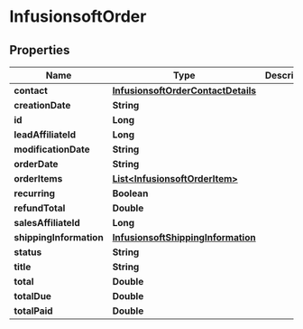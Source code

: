 
# InfusionsoftOrder

## Properties
Name | Type | Description | Notes
------------ | ------------- | ------------- | -------------
**contact** | [**InfusionsoftOrderContactDetails**](InfusionsoftOrderContactDetails.md) |  |  [optional]
**creationDate** | **String** |  |  [optional]
**id** | **Long** |  |  [optional]
**leadAffiliateId** | **Long** |  |  [optional]
**modificationDate** | **String** |  |  [optional]
**orderDate** | **String** |  |  [optional]
**orderItems** | [**List&lt;InfusionsoftOrderItem&gt;**](InfusionsoftOrderItem.md) |  |  [optional]
**recurring** | **Boolean** |  |  [optional]
**refundTotal** | **Double** |  |  [optional]
**salesAffiliateId** | **Long** |  |  [optional]
**shippingInformation** | [**InfusionsoftShippingInformation**](InfusionsoftShippingInformation.md) |  |  [optional]
**status** | **String** |  |  [optional]
**title** | **String** |  |  [optional]
**total** | **Double** |  |  [optional]
**totalDue** | **Double** |  |  [optional]
**totalPaid** | **Double** |  |  [optional]



